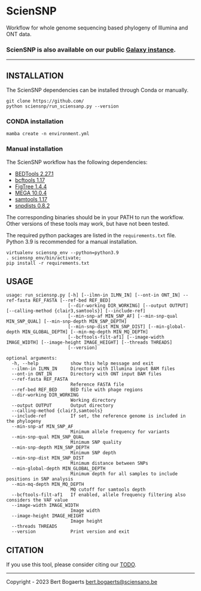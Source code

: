 # ScienSNP
Workflow for whole genome sequencing based phylogeny of Illumina and ONT data.

### ScienSNP is also available on our public [Galaxy instance](https://galaxy.sciensano.be/).

----

## INSTALLATION

The ScienSNP dependencies can be installed through Conda or manually.

```
git clone https://github.com/
python sciensnp/run_sciensanp.py --version
```

### CONDA installation

```
mamba create -n environment.yml
```

### Manual installation

The ScienSNP workflow has the following dependencies:
- [BEDTools 2.27.1](https://github.com/arq5x/bedtools2/releases/tag/v2.27.1)
- [bcftools 1.17](https://github.com/samtools/bcftools/releases/tag/1.17)
- [FigTree 1.4.4](http://tree.bio.ed.ac.uk/software/figtree/)
- [MEGA 10.0.4](https://www.megasoftware.net/)
- [samtools 1.17](https://github.com/samtools/samtools/releases/tag/1.17)
- [snpdists 0.8.2](https://github.com/tseemann/snp-dists)

The corresponding binaries should be in your PATH to run the workflow. 
Other versions of these tools may work, but have not been tested.

The required python packages are listed in the `requirements.txt` file. 
Python 3.9 is recommended for a manual installation.

```
virtualenv sciensnp_env --python=python3.9
. sciensnp_env/bin/activate;
pip install -r requirements.txt 
```

## USAGE

```
usage: run_sciensnp.py [-h] [--ilmn-in ILMN_IN] [--ont-in ONT_IN] --ref-fasta REF_FASTA [--ref-bed REF_BED]
                       [--dir-working DIR_WORKING] [--output OUTPUT] [--calling-method {clair3,samtools}] [--include-ref]
                       [--min-snp-af MIN_SNP_AF] [--min-snp-qual MIN_SNP_QUAL] [--min-snp-depth MIN_SNP_DEPTH]
                       [--min-snp-dist MIN_SNP_DIST] [--min-global-depth MIN_GLOBAL_DEPTH] [--min-mq-depth MIN_MQ_DEPTH]
                       [--bcftools-filt-af1] [--image-width IMAGE_WIDTH] [--image-height IMAGE_HEIGHT] [--threads THREADS]
                       [--version]

optional arguments:
  -h, --help            show this help message and exit
  --ilmn-in ILMN_IN     Directory with Illumina input BAM files
  --ont-in ONT_IN       Directory with ONT input BAM files
  --ref-fasta REF_FASTA
                        Reference FASTA file
  --ref-bed REF_BED     BED file with phage regions
  --dir-working DIR_WORKING
                        Working directory
  --output OUTPUT       Output directory
  --calling-method {clair3,samtools}
  --include-ref         If set, the reference genome is included in the phylogeny
  --min-snp-af MIN_SNP_AF
                        Minimum allele frequency for variants
  --min-snp-qual MIN_SNP_QUAL
                        Minimum SNP quality
  --min-snp-depth MIN_SNP_DEPTH
                        Minimum SNP depth
  --min-snp-dist MIN_SNP_DIST
                        Minimum distance between SNPs
  --min-global-depth MIN_GLOBAL_DEPTH
                        Minimum depth for all samples to include positions in SNP analysis
  --min-mq-depth MIN_MQ_DEPTH
                        MQ cutoff for samtools depth
  --bcftools-filt-af1   If enabled, allele frequency filtering also considers the VAF value
  --image-width IMAGE_WIDTH
                        Image width
  --image-height IMAGE_HEIGHT
                        Image height
  --threads THREADS
  --version             Print version and exit
```

## CITATION
If you use this tool, please consider citing our [TODO](https://example.com).

-----

Copyright - 2023 Bert Bogaerts <bert.bogaerts@sciensano.be>
